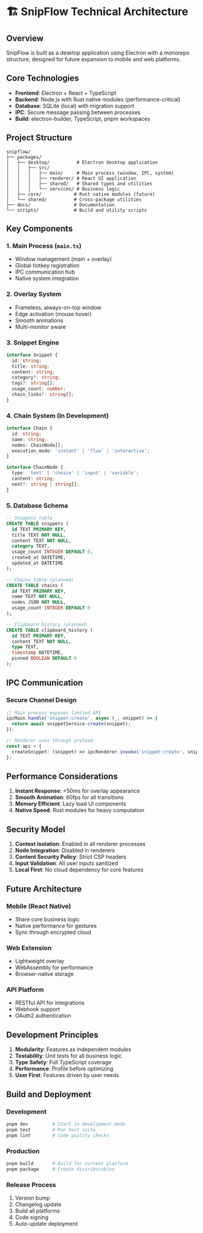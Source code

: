 # 🏗️ SnipFlow Technical Architecture

## Overview

SnipFlow is built as a desktop application using Electron with a monorepo structure, designed for future expansion to mobile and web platforms.

## Core Technologies

- **Frontend**: Electron + React + TypeScript
- **Backend**: Node.js with Rust native modules (performance-critical)
- **Database**: SQLite (local) with migration support
- **IPC**: Secure message passing between processes
- **Build**: electron-builder, TypeScript, pnpm workspaces

## Project Structure

```
snipflow/
├── packages/
│   ├── desktop/          # Electron desktop application
│   │   ├── src/
│   │   │   ├── main/     # Main process (window, IPC, system)
│   │   │   ├── renderer/ # React UI application
│   │   │   ├── shared/   # Shared types and utilities
│   │   │   └── services/ # Business logic
│   ├── core/            # Rust native modules (future)
│   └── shared/          # Cross-package utilities
├── docs/                # Documentation
└── scripts/             # Build and utility scripts
```

## Key Components

### 1. **Main Process** (`main.ts`)
- Window management (main + overlay)
- Global hotkey registration
- IPC communication hub
- Native system integration

### 2. **Overlay System**
- Frameless, always-on-top window
- Edge activation (mouse hover)
- Smooth animations
- Multi-monitor aware

### 3. **Snippet Engine**
```typescript
interface Snippet {
  id: string;
  title: string;
  content: string;
  category?: string;
  tags?: string[];
  usage_count: number;
  chain_links?: string[];
}
```

### 4. **Chain System** (In Development)
```typescript
interface Chain {
  id: string;
  name: string;
  nodes: ChainNode[];
  execution_mode: 'instant' | 'flow' | 'interactive';
}

interface ChainNode {
  type: 'text' | 'choice' | 'input' | 'variable';
  content: string;
  next?: string | string[];
}
```

### 5. **Database Schema**
```sql
-- Snippets table
CREATE TABLE snippets (
  id TEXT PRIMARY KEY,
  title TEXT NOT NULL,
  content TEXT NOT NULL,
  category TEXT,
  usage_count INTEGER DEFAULT 0,
  created_at DATETIME,
  updated_at DATETIME
);

-- Chains table (planned)
CREATE TABLE chains (
  id TEXT PRIMARY KEY,
  name TEXT NOT NULL,
  nodes JSON NOT NULL,
  usage_count INTEGER DEFAULT 0
);

-- Clipboard history (planned)
CREATE TABLE clipboard_history (
  id TEXT PRIMARY KEY,
  content TEXT NOT NULL,
  type TEXT,
  timestamp DATETIME,
  pinned BOOLEAN DEFAULT 0
);
```

## IPC Communication

### Secure Channel Design
```typescript
// Main process exposes limited API
ipcMain.handle('snippet:create', async (_, snippet) => {
  return await snippetService.create(snippet);
});

// Renderer uses through preload
const api = {
  createSnippet: (snippet) => ipcRenderer.invoke('snippet:create', snippet)
};
```

## Performance Considerations

1. **Instant Response**: <50ms for overlay appearance
2. **Smooth Animation**: 60fps for all transitions
3. **Memory Efficient**: Lazy load UI components
4. **Native Speed**: Rust modules for heavy computation

## Security Model

1. **Context Isolation**: Enabled in all renderer processes
2. **Node Integration**: Disabled in renderers
3. **Content Security Policy**: Strict CSP headers
4. **Input Validation**: All user inputs sanitized
5. **Local First**: No cloud dependency for core features

## Future Architecture

### Mobile (React Native)
- Share core business logic
- Native performance for gestures
- Sync through encrypted cloud

### Web Extension
- Lightweight overlay
- WebAssembly for performance
- Browser-native storage

### API Platform
- RESTful API for integrations
- Webhook support
- OAuth2 authentication

## Development Principles

1. **Modularity**: Features as independent modules
2. **Testability**: Unit tests for all business logic
3. **Type Safety**: Full TypeScript coverage
4. **Performance**: Profile before optimizing
5. **User First**: Features driven by user needs

## Build and Deployment

### Development
```bash
pnpm dev         # Start in development mode
pnpm test        # Run test suite
pnpm lint        # Code quality checks
```

### Production
```bash
pnpm build       # Build for current platform
pnpm package     # Create distributables
```

### Release Process
1. Version bump
2. Changelog update
3. Build all platforms
4. Code signing
5. Auto-update deployment